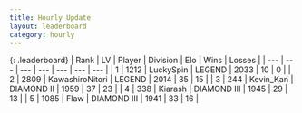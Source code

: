 ```yaml
---
title: Hourly Update
layout: leaderboard
category: hourly
---
```


{: .leaderboard}
| Rank | LV | Player | Division | Elo | Wins | Losses |
| --- | --- | --- | --- | --- | --- | --- |
| <span data-change="0">1</span> | 1212 | <span title="ID: 498412">LuckySpin</span> | LEGEND | <span data-change="0">2033</span> | <span data-change="0">10</span> | <span data-change="0">0</span> |
| <span data-change="0">2</span> | 2809 | <span title="ID: 164871">KawashiroNitori</span> | LEGEND | <span data-change="0">2014</span> | <span data-change="0">35</span> | <span data-change="0">15</span> |
| <span data-change="0">3</span> | 244 | <span title="ID: 651792">Kevin_Kan</span> | DIAMOND II | <span data-change="-1">1959</span> | <span data-change="1">37</span> | <span data-change="1">23</span> |
| <span data-change="0">4</span> | 338 | <span title="ID: 260045">Kiarash</span> | DIAMOND III | <span data-change="0">1945</span> | <span data-change="0">29</span> | <span data-change="0">13</span> |
| <span data-change="0">5</span> | 1085 | <span title="ID: 229845">Flaw</span> | DIAMOND III | <span data-change="0">1941</span> | <span data-change="0">33</span> | <span data-change="0">16</span> |